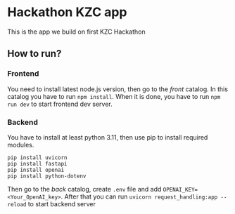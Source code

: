 # Hackathon KZC app
This is the app we build on first KZC Hackathon
## How to run?
### Frontend
You need to install latest node.js version, then go to the *front* catalog.
In this catalog you have to run `npm install`.
When it is done, you have to run `npm run dev` to start frontend dev server.
### Backend
You have to install at least python 3.11, then use pip to install required modules.
```
pip install uvicorn
pip install fastapi
pip install openai
pip install python-dotenv
```
Then go to the *back* catalog, create `.env` file and add
`OPENAI_KEY=<Your_OpenAI_key>`.
After that you can run `uvicorn request_handling:app --reload` to start backend server